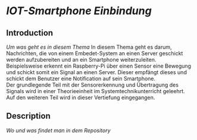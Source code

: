 # _IOT-Smartphone Einbindung_

## Introduction
_Um was geht es in diesem Thema_
In diesem Thema geht es darum, Nachrichten, die von einem Embedet-System an einen Server geschickt werden aufzubereiten und an ein Smartphone weiterzuleiten. Beispielsweise erkennt ein Raspberry-Pi über einen Sensor eine Bewegung und schickt somit ein Signal an einen Server. Dieser empfängt dieses und schickt dem Benutzer eine Notification auf sein Smartphone.  
Der grundlegende Teil mit der Sensorerkennung und Übertragung des Signals wird in einer Theorieeinheit im Systemtechnikunterricht geleehrt. Auf den weiteren Teil wird in dieser Vertiefung eingegangen.

## Description
_Wo und was findet man in dem Repository_

